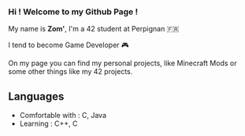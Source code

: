 ### Hi ! Welcome to my Github Page !

My name is **Zom'**, I'm a 42 student at Perpignan 🇫🇷

I tend to become Game Developer 🎮

On my page you can find my personal projects, like Minecraft Mods or some other things like my 42 projects.

## Languages

- Comfortable with : C, Java
- Learning : C++, C
